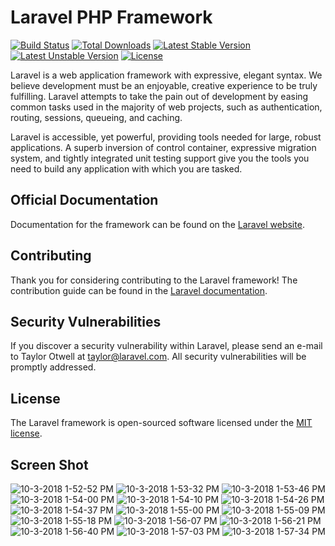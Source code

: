 # Laravel PHP Framework

[![Build Status](https://travis-ci.org/laravel/framework.svg)](https://travis-ci.org/laravel/framework)
[![Total Downloads](https://poser.pugx.org/laravel/framework/d/total.svg)](https://packagist.org/packages/laravel/framework)
[![Latest Stable Version](https://poser.pugx.org/laravel/framework/v/stable.svg)](https://packagist.org/packages/laravel/framework)
[![Latest Unstable Version](https://poser.pugx.org/laravel/framework/v/unstable.svg)](https://packagist.org/packages/laravel/framework)
[![License](https://poser.pugx.org/laravel/framework/license.svg)](https://packagist.org/packages/laravel/framework)

Laravel is a web application framework with expressive, elegant syntax. We believe development must be an enjoyable, creative experience to be truly fulfilling. Laravel attempts to take the pain out of development by easing common tasks used in the majority of web projects, such as authentication, routing, sessions, queueing, and caching.

Laravel is accessible, yet powerful, providing tools needed for large, robust applications. A superb inversion of control container, expressive migration system, and tightly integrated unit testing support give you the tools you need to build any application with which you are tasked.

## Official Documentation

Documentation for the framework can be found on the [Laravel website](http://laravel.com/docs).

## Contributing

Thank you for considering contributing to the Laravel framework! The contribution guide can be found in the [Laravel documentation](http://laravel.com/docs/contributions).

## Security Vulnerabilities

If you discover a security vulnerability within Laravel, please send an e-mail to Taylor Otwell at taylor@laravel.com. All security vulnerabilities will be promptly addressed.

## License

The Laravel framework is open-sourced software licensed under the [MIT license](http://opensource.org/licenses/MIT).

## Screen Shot


![10-3-2018 1-52-52 PM](https://user-images.githubusercontent.com/38462856/65892743-21587680-e3a7-11e9-8eb9-bf764fc03adc.png)
![10-3-2018 1-53-32 PM](https://user-images.githubusercontent.com/38462856/65892744-21f10d00-e3a7-11e9-8167-abf4c48bb89f.png)
![10-3-2018 1-53-46 PM](https://user-images.githubusercontent.com/38462856/65892745-21f10d00-e3a7-11e9-82c9-2e8484a9726d.png)
![10-3-2018 1-54-00 PM](https://user-images.githubusercontent.com/38462856/65892746-21f10d00-e3a7-11e9-9a12-8b50f7abe647.png)
![10-3-2018 1-54-10 PM](https://user-images.githubusercontent.com/38462856/65892747-21f10d00-e3a7-11e9-814b-389e826743d1.png)
![10-3-2018 1-54-26 PM](https://user-images.githubusercontent.com/38462856/65892749-2289a380-e3a7-11e9-9399-6368568c4a08.png)
![10-3-2018 1-54-37 PM](https://user-images.githubusercontent.com/38462856/65892750-2289a380-e3a7-11e9-81ae-2b2722c684b4.png)
![10-3-2018 1-55-00 PM](https://user-images.githubusercontent.com/38462856/65892751-2289a380-e3a7-11e9-9ca9-e8747edc9b4e.png)
![10-3-2018 1-55-09 PM](https://user-images.githubusercontent.com/38462856/65892752-2289a380-e3a7-11e9-9d76-004c1298df22.png)
![10-3-2018 1-55-18 PM](https://user-images.githubusercontent.com/38462856/65892754-23223a00-e3a7-11e9-8885-938ae9d05e89.png)
![10-3-2018 1-56-07 PM](https://user-images.githubusercontent.com/38462856/65892755-23223a00-e3a7-11e9-9067-b7bc1bc61634.png)
![10-3-2018 1-56-21 PM](https://user-images.githubusercontent.com/38462856/65892756-23223a00-e3a7-11e9-9f09-bffcadaaead2.png)
![10-3-2018 1-56-40 PM](https://user-images.githubusercontent.com/38462856/65892757-23223a00-e3a7-11e9-8a06-8d89f6e25207.png)
![10-3-2018 1-57-03 PM](https://user-images.githubusercontent.com/38462856/65892758-23bad080-e3a7-11e9-8119-e249448ab3a8.png)
![10-3-2018 1-57-34 PM](https://user-images.githubusercontent.com/38462856/65892760-23bad080-e3a7-11e9-9524-57c09f308fb4.png)
